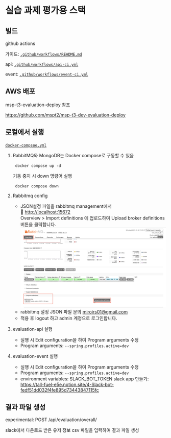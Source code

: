 # 실습 과제 평가용 스택

## 빌드

github actions

가이드: [`.github/workflows/README.md`](.github/workflows/README.md)

api: [`.github/workflows/api-ci.yml`](.github/workflows/api-ci.yml)

event: [`.github/workflows/event-ci.yml`](.github/workflows/event-ci.yml)

## AWS 배포

msp-t3-evaluation-deploy 참조

<https://github.com/mspt2/msp-t3-dev-evaluation-deploy>

## 로컬에서 실행

[`docker-compsoe.yml`](docker-compose.yml)

1. RabbitMQ와 MongoDB는 Docker compose로 구동할 수 있음

   ```shell
    docker compose up -d
   ```

   기동 중지 시 down 명령어 실행

   ```shell
    docker compose down
   ```

2. Rabbitmq config
   - JSON설정 파일을 rabbitmq management에서  
     :link: <http://localhost:15672>  </br>
     Overview > Import definitions 에 업로드하여 Upload broker definitions 버튼을 클릭합니다.
     ![rabbitmq-management](img/rabbitmq-management.png)</br>
   - rabbitmq 설정 JSON 파일 문의 [miroirs01@gmail.com](mailto:miroirs01@gmail.com)
   - 적용 후 logout 하고 admin 계정으로 로그인합니다.
3. evaluation-api 실행
   - 실행 시 Edit configuration을 하여 Program arguments 수정
   - Program arguments: ```--spring.profiles.active=dev```
4. evaluation-event 실행
   - 실행 시 Edit configuration을 하여 Program arguments 수정
   - Program arguments: ```--spring.profiles.active=dev```
   - environment variables: SLACK_BOT_TOKEN
     slack app 만들기: <https://tall-fuel-e5e.notion.site/4-Slack-bot-fedf51dd032f4fe895d73443847115fc>

## 결과 파일 생성

experimental: POST /api/evaluation/overall/

slack에서 다운로드 받은 유저 정보 csv 파일을 입력하여 결과 파일 생성